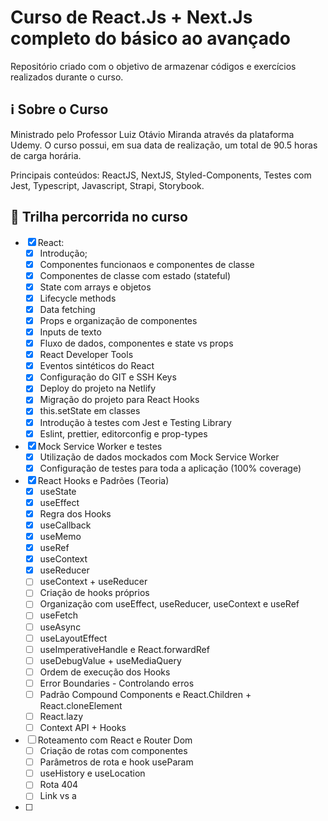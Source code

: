 # Curso de React.Js + Next.Js completo do básico ao avançado

Repositório criado com o objetivo de armazenar códigos e exercícios realizados durante o curso.

## ℹ Sobre o Curso

Ministrado pelo Professor Luiz Otávio Miranda através da plataforma Udemy. O curso possui, em sua data de realização, um total de 90.5 horas de carga horária.

Principais conteúdos: ReactJS, NextJS, Styled-Components, Testes com Jest, Typescript, Javascript, Strapi, Storybook.

## 📖 Trilha percorrida no curso

- [x] React:
  - [x] Introdução;
  - [x] Componentes funcionaos e componentes de classe
  - [x] Componentes de classe com estado (stateful)
  - [x] State com arrays e objetos
  - [x] Lifecycle methods
  - [x] Data fetching
  - [x] Props e organização de componentes
  - [x] Inputs de texto
  - [x] Fluxo de dados, componentes e state vs props
  - [x] React Developer Tools
  - [x] Eventos sintéticos do React
  - [x] Configuração do GIT e SSH Keys
  - [x] Deploy do projeto na Netlify
  - [x] Migração do projeto para React Hooks
  - [x] this.setState em classes
  - [x] Introdução à testes com Jest e Testing Library
  - [x] Eslint, prettier, editorconfig e prop-types
- [x] Mock Service Worker e testes
  - [x] Utilização de dados mockados com Mock Service Worker
  - [x] Configuração de testes para toda a aplicação (100% coverage)
- [x] React Hooks e Padrões (Teoria)
  - [x] useState
  - [x] useEffect
  - [x] Regra dos Hooks
  - [x] useCallback
  - [x] useMemo
  - [x] useRef
  - [x] useContext
  - [x] useReducer
  - [ ] useContext + useReducer
  - [ ] Criação de hooks próprios
  - [ ] Organização com useEffect, useReducer, useContext e useRef
  - [ ] useFetch
  - [ ] useAsync
  - [ ] useLayoutEffect
  - [ ] useImperativeHandle e React.forwardRef
  - [ ] useDebugValue + useMediaQuery
  - [ ] Ordem de execução dos Hooks
  - [ ] Error Boundaries - Controlando erros
  - [ ] Padrão Compound Components e React.Children + React.cloneElement
  - [ ] React.lazy
  - [ ] Context API + Hooks
- [ ] Roteamento com React e Router Dom
  - [ ] Criação de rotas com componentes
  - [ ] Parâmetros de rota e hook useParam
  - [ ] useHistory e useLocation
  - [ ] Rota 404
  - [ ] Link vs a
- [ ]
